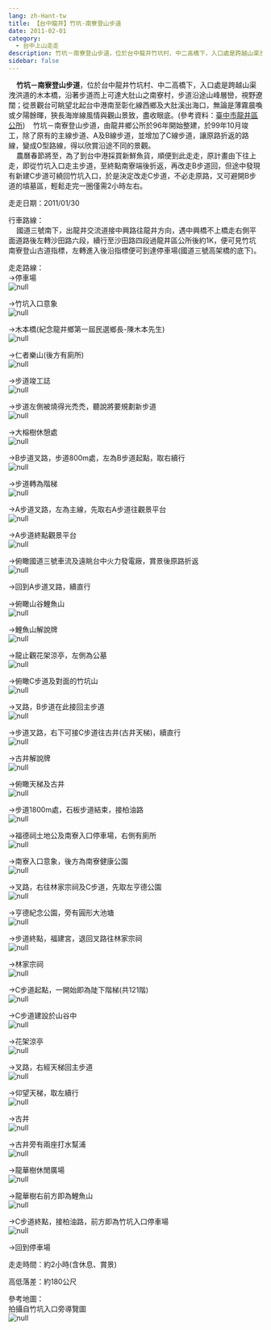 ```yaml
---
lang: zh-Hant-tw
title: 【台中龍井】竹坑-南寮登山步道
date: 2011-02-01
category: 
  - 台中上山走走
description: 竹坑－南寮登山步道，位於台中龍井竹坑村、中二高橋下，入口處是跨越山渠洩洪道的木本橋，沿著步道而上可達大肚山之南寮村，步道沿途山峰層巒，視野遼闊；從景觀台可眺望北起台中港南至彰化線西鄉及大肚溪出海口，無論是薄霧晨喚或夕陽餘暉，狹長海岸線風情與觀山景致，盡收眼底。(參考資料：[臺中市龍井區公所](http://www.lungjing.gov.tw/lungjing_04-1.asp?viid=13)) 竹坑－南寮登山步道，由龍井鄉公所於96年開始整建，於99年10月竣工，除了原有的主線步道、A及B線步道，並增加了C線步道，讓原路折返的路線，變成O型路線，得以欣賞沿途不同的景觀。 農曆春節將至，為了到台中港採買新鮮魚貨，順便到此走走，原計畫由下往上走，即從竹坑入口走主步道，至終點南寮端後折返，再改走B步道回，但途中發現有新建C步道可繞回竹坑入口，於是決定改走C步道，不必走原路，又可避開B步道的墳墓區，輕鬆走完一圈僅需2小時左右。
sidebar: false
---
```


    **竹坑－南寮登山步道**，位於台中龍井竹坑村、中二高橋下，入口處是跨越山渠洩洪道的木本橋，沿著步道而上可達大肚山之南寮村，步道沿途山峰層巒，視野遼闊；從景觀台可眺望北起台中港南至彰化線西鄉及大肚溪出海口，無論是薄霧晨喚或夕陽餘暉，狹長海岸線風情與觀山景致，盡收眼底。(參考資料：[臺中市龍井區公所](http://www.lungjing.gov.tw/lungjing_04-1.asp?viid=13))    竹坑－南寮登山步道，由龍井鄉公所於96年開始整建，於99年10月竣工，除了原有的主線步道、A及B線步道，並增加了C線步道，讓原路折返的路線，變成O型路線，得以欣賞沿途不同的景觀。  
    農曆春節將至，為了到台中港採買新鮮魚貨，順便到此走走，原計畫由下往上走，即從竹坑入口走主步道，至終點南寮端後折返，再改走B步道回，但途中發現有新建C步道可繞回竹坑入口，於是決定改走C步道，不必走原路，又可避開B步道的墳墓區，輕鬆走完一圈僅需2小時左右。

走走日期：2011/01/30

行車路線：  
    國道三號南下，出龍井交流道接中興路往龍井方向，遇中興橋不上橋走右側平面道路後左轉沙田路六段，續行至沙田路四段過龍井區公所後約1K，便可見竹坑南寮登山古道指標，左轉進入後沿指標便可到達停車場(國道三號高架橋的底下)。

走走路線：  
→停車場  
![null](image/176729466_l.jpg)

→竹坑入口意象  
![null](image/176729470_l.jpg)

→木本橋(紀念龍井鄉第一屆民選鄉長-陳木本先生)  
![null](image/176729471_l.jpg)

→仁者樂山(後方有廁所)  
![null](image/176729472_l.jpg)

→步道竣工誌  
![null](image/176729476_l.jpg)

→步道左側被燒得光禿禿，聽說將要規劃新步道  
![null](image/176729477_l.jpg)

→大榕樹休憩處  
![null](image/176729479_l.jpg)

→B步道叉路，步道800m處，左為B步道起點，取右續行  
![null](image/176729480_l.jpg)

→步道轉為階梯  
![null](image/176729481_l.jpg)

→A步道叉路，左為主線，先取右A步道往觀景平台  
![null](image/176729483_l.jpg)

→A步道終點觀景平台  
![null](image/176729485_l.jpg)

→俯瞰國道三號車流及遠眺台中火力發電廠，賞景後原路折返  
![null](image/176729488_l.jpg)

→回到A步道叉路，續直行

→俯瞰山谷鯉魚山  
![null](image/176729489_l.jpg)

→鯉魚山解說牌  
![null](image/176729491_l.jpg)

→龍止觀花架涼亭，左側為公墓  
![null](image/176729493_l.jpg)

→俯瞰C步道及對面的竹坑山  
![null](image/176729495_l.jpg)

→叉路，B步道在此接回主步道  
![null](image/176729496_l.jpg)

→步道叉路，右下可接C步道往古井(古井天梯)，續直行  
![null](image/176729498_l.jpg)

→古井解說牌  
![null](image/176729501_l.jpg)

→俯瞰天梯及古井  
![null](image/176729503_l.jpg)

→步道1800m處，石板步道結束，接柏油路  
![null](image/176729505_l.jpg)

→福德祠土地公及南寮入口停車場，右側有廁所  
![null](image/176729507_l.jpg)

→南寮入口意象，後方為南寮健康公園  
![null](image/176729508_l.jpg)

→叉路，右往林家宗祠及C步道，先取左亨德公園  
![null](image/176729515_l.jpg)

→亨德紀念公園，旁有圓形大池塘  
![null](image/176729509_l.jpg)

→步道終點，福建宮，退回叉路往林家宗祠  
![null](image/176729514_l.jpg)

→林家宗祠  
![null](image/176729517_l.jpg)

→C步道起點，一開始即為陡下階梯(共121階)  
![null](image/176729518_l.jpg)

→C步道建設於山谷中  
![null](image/176729521_l.jpg)

→花架涼亭  
![null](image/176729522_l.jpg)

→叉路，右經天梯回主步道  
![null](image/176729523_l.jpg)

→仰望天梯，取左續行  
![null](image/176729525_l.jpg)

→古井  
![null](image/176729527_l.jpg)

→古井旁有兩座打水幫浦  
![null](image/176729531_l.jpg)

→龍華樹休閒廣場  
![null](image/176729533_l.jpg)

→龍華樹右前方即為鯉魚山  
![null](image/176729534_l.jpg)

→C步道終點，接柏油路，前方即為竹坑入口停車場  
![null](image/176729535_l.jpg)

→回到停車場

走走時間：約2小時(含休息、賞景)

高低落差：約180公尺

參考地圖：  
拍攝自竹坑入口旁導覽圖  
![null](image/176729546_l.jpg)